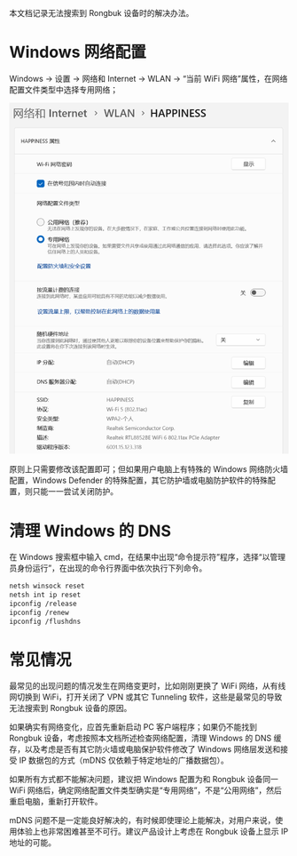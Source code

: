 本文档记录无法搜索到 Rongbuk 设备时的解决办法。

# Windows 网络配置

Windows -> 设置 -> 网络和 Internet -> WLAN -> “当前 WiFi 网络”属性，在网络配置文件类型中选择专用网络；

![alt text](images/image008.png)

原则上只需要修改该配置即可；但如果用户电脑上有特殊的 Windows 网络防火墙配置，Windows Defender 的特殊配置，其它防护墙或电脑防护软件的特殊配置，则只能一一尝试关闭防护。

# 清理 Windows 的 DNS

在 Windows 搜索框中输入 cmd，在结果中出现“命令提示符”程序，选择“以管理员身份运行”，在出现的命令行界面中依次执行下列命令。

```
netsh winsock reset
netsh int ip reset
ipconfig /release
ipconfig /renew
ipconfig /flushdns
```

# 常见情况

最常见的出现问题的情况发生在网络变更时，比如刚刚更换了 WiFi 网络，从有线网切换到 WiFi，打开关闭了 VPN 或其它 Tunneling 软件，这些是最常见的导致无法搜索到 Rongbuk 设备的原因。

如果确实有网络变化，应首先重新启动 PC 客户端程序；如果仍不能找到 Rongbuk 设备，考虑按照本文档所述检查网络配置，清理 Windows 的 DNS 缓存，以及考虑是否有其它防火墙或电脑保护软件修改了 Windows 网络层发送和接受 IP 数据包的方式（mDNS 仅依赖于特定地址的广播数据包）。

如果所有方式都不能解决问题，建议把 Windows 配置为和 Rongbuk 设备同一 WiFi 网络后，确定网络配置文件类型确实是“专用网络”，不是“公用网络”，然后重启电脑，重新打开软件。

mDNS 问题不是一定能良好解决的，有时候即使理论上能解决，对用户来说，使用体验上也非常困难甚至不可行。建议产品设计上考虑在 Rongbuk 设备上显示 IP 地址的可能。
